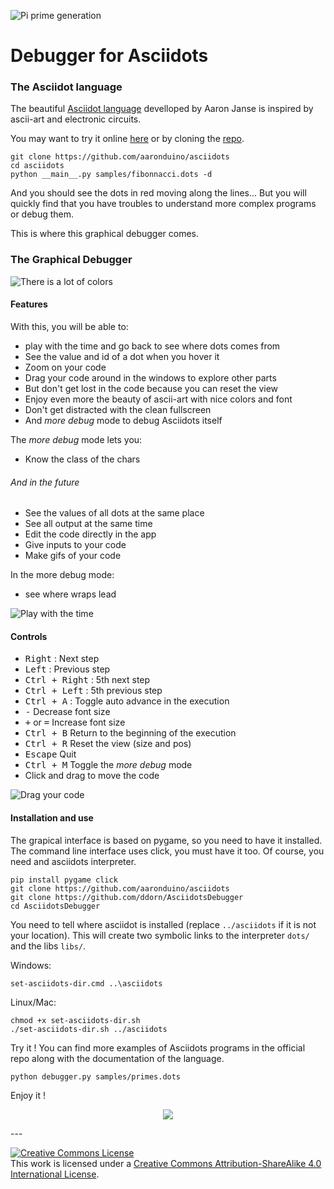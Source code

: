 ![Pi prime generation](assets/pi-primes.PNG)

# Debugger for Asciidots


### The Asciidot language
The beautiful [Asciidot language](https://github.com/aaronduino/asciidots) 
develloped by Aaron Janse is inspired by ascii-art and electronic circuits.

You may want to try it online [here](https://asciidots.herokuapp.com/)
or by cloning the [repo](https://github.com/aaronduino/asciidots).

    git clone https://github.com/aaronduino/asciidots
    cd asciidots
    python __main__.py samples/fibonnacci.dots -d

And you should see the dots in red moving along the lines...
But you will quickly find that you have troubles to understand more complex programs or debug them.

This is where this graphical debugger comes.

### The Graphical Debugger

![There is a lot of colors](assets/colors.png)

#### Features
With this, you will be able to:
- play with the time and go back to see where dots comes from
- See the value and id of a dot when you hover it
- Zoom on your code
- Drag your code around in the windows to explore other parts
- But don't get lost in the code because you can reset the view
- Enjoy even more the beauty of ascii-art with nice colors and font
- Don't get distracted with the clean fullscreen
- And *more debug* mode to debug Asciidots itself

The *more debug* mode lets you:
- Know the class of the chars

###### And in the future
- See the values of all dots at the same place
- See all output at the same time
- Edit the code directly in the app
- Give inputs to your code
- Make gifs of your code 

In the more debug mode:
- see where wraps lead

![Play with the time](assets/play_with_time.gif)

#### Controls

- <kbd>Right</kbd> : Next step
- <kbd>Left</kbd> : Previous step
- <kbd>Ctrl + Right</kbd> : 5th next step
- <kbd>Ctrl + Left</kbd> : 5th previous step
- <kbd>Ctrl + A</kbd> : Toggle auto advance in the execution
- <kbd>-</kbd> Decrease font size
- <kbd>+</kbd> or <kbd>=</kbd> Increase font size
- <kbd>Ctrl + B</kbd> Return to the beginning of the execution
- <kbd>Ctrl + R</kbd> Reset the view (size and pos)
- <kbd>Escape</kbd> Quit
- <kbd>Ctrl + M</kbd> Toggle the *more debug* mode
- Click and drag to move the code

![Drag your code](assets/move_around.gif)

#### Installation and use


The grapical interface is based on pygame, so you need to have it installed. 
The command line interface uses click, you must have it too.
Of course, you need and asciidots interpreter.

    pip install pygame click
    git clone https://github.com/aaronduino/asciidots   
    git clone https://github.com/ddorn/AsciidotsDebugger
    cd AsciidotsDebugger

You need to tell where asciidot is installed (replace `../asciidots`  if it is not your location).
This will create two symbolic links to the interpreter `dots/` and the libs `libs/`.

    
Windows:

    set-asciidots-dir.cmd ..\asciidots 


Linux/Mac:

    chmod +x set-asciidots-dir.sh
    ./set-asciidots-dir.sh ../asciidots

Try it ! You can find more examples of Asciidots programs in the official repo along with the documentation of the language.
    
    python debugger.py samples/primes.dots

Enjoy it !

<p align="center"> 
<img src="assets/love.png">
</p>
---

<a rel="license" href="http://creativecommons.org/licenses/by-sa/4.0/"><img alt="Creative Commons License" style="border-width:0" src="https://i.creativecommons.org/l/by-sa/4.0/88x31.png" /></a><br />This work is licensed under a <a rel="license" href="http://creativecommons.org/licenses/by-sa/4.0/">Creative Commons Attribution-ShareAlike 4.0 International License</a>.

